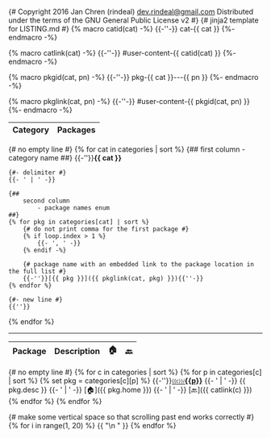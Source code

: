 {#
    Copyright 2016 Jan Chren (rindeal) <dev.rindeal@gmail.com>
    Distributed under the terms of the GNU General Public License v2
#}
{#
    jinja2 template for LISTING.md
#}
{% macro catid(cat) -%}
    {{-''-}} cat-{{ cat }}
{%- endmacro -%}

{% macro catlink(cat) -%}
    {{-''-}} #user-content-{{ catid(cat) }}
{%- endmacro -%}

{% macro pkgid(cat, pn) -%}
    {{-''-}} pkg-{{ cat }}---{{ pn }}
{%- endmacro -%}

{% macro pkglink(cat, pn) -%}
    {{-''-}} #user-content-{{ pkgid(cat, pn) }}
{%- endmacro -%}

<a id="top"></a>

Category | Packages
-------- | --------
{# no empty line #}
{% for cat in categories | sort %}
    {##
        first column
            - category name
    ##}
    {{-''}}<a id="{{ catid(cat) }}"></a>**{{ cat }}**

    {#- delimiter #}
    {{- ' | ' -}}

    {##
        second column
            - package names enum
    ##}
    {% for pkg in categories[cat] | sort %}
        {# do not print comma for the first package #}
        {% if loop.index > 1 %}
            {{- ', ' -}}
        {% endif -%}

        {# package name with an embedded link to the package location in the full list #}
        {{-''}}[{{ pkg }}]({{ pkglink(cat, pkg) }}){{''-}}
    {% endfor %}

    {#- new line #}
    {{''}}
{% endfor %}

----------------------------------------------------------------------------------------------------

Package | Description | :house: | :back:
------- | ----------- | ------- | ------
{# no empty line #}
{% for c in categories | sort %}
    {% for p in categories[c] | sort %}
        {% set pkg = categories[c][p] %}
        {{-''}}<a id="{{pkgid(c, p)}}"></a><a href="./{{c}}/{{p}}"><sub><sup>{{c}}/</sup></sub><strong>{{p}}</strong></a>
        {{- ' | ' -}}
        {{ pkg.desc }}
        {{- ' | ' -}}
        [:house:]({{ pkg.home }})
        {{- ' | ' -}}
        [:back:]({{ catlink(c) }})
    {% endfor %}
{% endfor %}

{# make some vertical space so that scrolling past end works correctly #}
{% for i in range(1, 20) %}
    {{ "\n&nbsp;" }}
{% endfor %}

